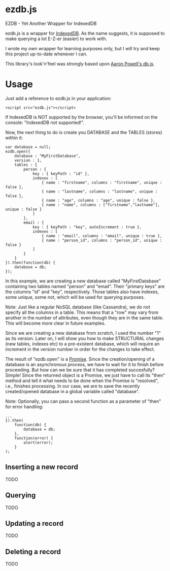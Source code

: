 # ezdb.js
EZDB - Yet Another Wrapper for IndexedDB

ezdb.js is a wrapper for [IndexedDB](http://www.w3.org/TR/IndexedDB/). As the name suggests, it is supposed to make querying a lot E-Z-er (easier) to work with.

I wrote my own wrapper for learning purposes only, but I will try and keep this project up-to-date whenever I can.

This library's look'n'feel was strongly based upon [Aaron Powell's db.js](https://github.com/aaronpowell/db.js/).

Usage
=====

Just add a reference to ezdb.js in your application:

	<script src="ezdb.js"></script>

If IndexedDB is NOT supported by the browser, you'll be informed on the console: "IndexedDB not supported!".

Now, the next thing to do is create you DATABASE and the TABLES (stores) within it:

	var database = null;
	ezdb.open({
	    database : "MyFirstDatabase",
	    version : 1,
	    tables : {
	        person : {
	            key : { keyPath : "id" },
	            indexes : [
	                { name : "firstname", columns : "firstname", unique : false },
	                { name : "lastname", columns : "lastname", unique : false },
	                { name : "age", columns : "age", unique : false },
	                { name : "name", columns : ["firstname","lastname"], unique : false }
	            ]
	        },
	        email : {
	        	key : { keyPath : "key", autoIncrement : true },
	            indexes : [
	                { name : "email", columns : "email", unique : true },
	                { name : "person_id", columns : "person_id", unique : false }
	            ]
	        }
	    }
	}).then(function(db) {
	    database = db;
	});

In this example, we are creating a new database called "MyFirstDatabase" containing two tables named "person" and "email". Their "primary keys" are the columns "id" and "key", respectively. Those tables also have indexes, some unique, some not, which will be used for querying purposes.

Note: Just like a regular NoSQL database (like Cassandra), we do not specify all the columns in a table. This means that a "row" may vary from another in the number of attributes, even though they are in the same table. This will become more clear in future examples.

Since we are creating a new database from scratch, I used the number "1" as its version. Later on, I will show you how to make STRUCTURAL changes (new tables, indexes etc) to a pre-existent database, which will require an increment in the version number in order for the changes to take effect. 

The result of "ezdb.open" is a [Promise](https://www.promisejs.org/). Since the creation/opening of a database is an asynchronous process, we have to wait for it to finish before proceeding. But how can we be sure that it has completed succesfully? Simple! Since the returned object is a Promise, we just have to call its "then" method and tell it what needs to be done when the Promise is "resolved", i.e., finishes processing. In our case, we are to save the recently created/opened database in a global variable called "database".

Note: Optionally, you can pass a second function as a parameter of "then" for error handling:

	...
	}).then(
		function(db) {
		    database = db;
		},
		function(error) {
		    alert(error);
		}
	);


## Inserting a new record
TODO
## Querying
TODO
## Updating a record
TODO
## Deleting a record
TODO
